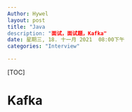 ```yaml
---
Author: Hywel
layout: post
title: "Java
description: "面试，面试题，Kafka"
date: 星期三, 18. 十一月 2021  08:00下午
categories: "Interview"

---
```


[TOC]

# Kafka

